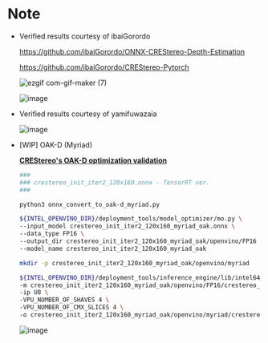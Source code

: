 # Note

- Verified results courtesy of ibaiGorordo

  https://github.com/ibaiGorordo/ONNX-CREStereo-Depth-Estimation

  https://github.com/ibaiGorordo/CREStereo-Pytorch

  ![ezgif com-gif-maker (7)](https://user-images.githubusercontent.com/33194443/162555069-449570d2-7476-4d10-ac3b-c50876a63782.gif)

  ![image](https://user-images.githubusercontent.com/33194443/162574481-7d4e9098-0c84-4b7f-9b45-62e312a2c7b6.png)

- Verified results courtesy of yamifuwazaia

  ![image](https://user-images.githubusercontent.com/33194443/162623239-88f1c562-eca6-47d1-aa04-e67d5fbbbafa.png)

- [WIP] OAK-D (Myriad)

  **[CREStereo's OAK-D optimization validation](https://zenn.dev/pinto0309/scraps/475e4f2a641d22)**
  ```bash
  ###
  ### crestereo_init_iter2_120x160.onnx - TensorRT ver.
  ###

  python3 onnx_convert_to_oak-d_myriad.py

  ${INTEL_OPENVINO_DIR}/deployment_tools/model_optimizer/mo.py \
  --input_model crestereo_init_iter2_120x160_myriad_oak.onnx \
  --data_type FP16 \
  --output_dir crestereo_init_iter2_120x160_myriad_oak/openvino/FP16 \
  --model_name crestereo_init_iter2_120x160_myriad_oak

  mkdir -p crestereo_init_iter2_120x160_myriad_oak/openvino/myriad

  ${INTEL_OPENVINO_DIR}/deployment_tools/inference_engine/lib/intel64/myriad_compile \
  -m crestereo_init_iter2_120x160_myriad_oak/openvino/FP16/crestereo_init_iter2_120x160_myriad_oak.xml \
  -ip U8 \
  -VPU_NUMBER_OF_SHAVES 4 \
  -VPU_NUMBER_OF_CMX_SLICES 4 \
  -o crestereo_init_iter2_120x160_myriad_oak/openvino/myriad/crestereo_init_iter2_120x160_myriad_oak.blob
  ```
  ![image](https://user-images.githubusercontent.com/33194443/164913113-5053fb8a-0b48-4a11-85bf-b19123cb6f76.png)
